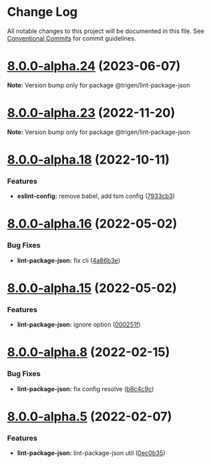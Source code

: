 # Change Log

All notable changes to this project will be documented in this file.
See [Conventional Commits](https://conventionalcommits.org) for commit guidelines.

# [8.0.0-alpha.24](https://github.com/TrigenSoftware/scripts/compare/v8.0.0-alpha.23...v8.0.0-alpha.24) (2023-06-07)

**Note:** Version bump only for package @trigen/lint-package-json





# [8.0.0-alpha.23](https://github.com/TrigenSoftware/scripts/compare/v8.0.0-alpha.22...v8.0.0-alpha.23) (2022-11-20)

**Note:** Version bump only for package @trigen/lint-package-json





# [8.0.0-alpha.18](https://github.com/TrigenSoftware/scripts/compare/v8.0.0-alpha.17...v8.0.0-alpha.18) (2022-10-11)


### Features

* **eslint-config:** remove babel, add tsm config ([7933cb3](https://github.com/TrigenSoftware/scripts/commit/7933cb3da5b2a1139ded40417bcc4dae6c080977))





# [8.0.0-alpha.16](https://github.com/TrigenSoftware/scripts/compare/v8.0.0-alpha.15...v8.0.0-alpha.16) (2022-05-02)


### Bug Fixes

* **lint-package-json:** fix cli ([4a86b3e](https://github.com/TrigenSoftware/scripts/commit/4a86b3e8748b11ff1375fe58e6244bfb9f765f58))





# [8.0.0-alpha.15](https://github.com/TrigenSoftware/scripts/compare/v8.0.0-alpha.14...v8.0.0-alpha.15) (2022-05-02)


### Features

* **lint-package-json:** ignore option ([000251f](https://github.com/TrigenSoftware/scripts/commit/000251fb56bc1abd977b60f09f8b4257c5a25169))





# [8.0.0-alpha.8](https://github.com/TrigenSoftware/scripts/compare/v8.0.0-alpha.7...v8.0.0-alpha.8) (2022-02-15)


### Bug Fixes

* **lint-package-json:** fix config resolve ([b8c4c9c](https://github.com/TrigenSoftware/scripts/commit/b8c4c9c51516719e4c347abc27cba2e39d464e23))





# [8.0.0-alpha.5](https://github.com/TrigenSoftware/scripts/compare/v8.0.0-alpha.4...v8.0.0-alpha.5) (2022-02-07)


### Features

* **lint-package-json:** lint-package-json util ([0ec0b35](https://github.com/TrigenSoftware/scripts/commit/0ec0b35321a7b2281cc69f08afcf7a6770d6025f))
